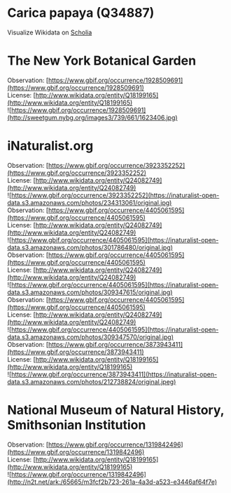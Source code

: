 
Carica papaya (Q34887)
======================
  
Visualize Wikidata on [Scholia](https://scholia.toolforge.org/taxon/Q34887)
# The New York Botanical Garden
  
Observation: [https://www.gbif.org/occurrence/1928509691](https://www.gbif.org/occurrence/1928509691)  
License: [http://www.wikidata.org/entity/Q18199165](http://www.wikidata.org/entity/Q18199165)  
![https://www.gbif.org/occurrence/1928509691](http://sweetgum.nybg.org/images3/739/661/1623406.jpg)
# iNaturalist.org
  
Observation: [https://www.gbif.org/occurrence/3923352252](https://www.gbif.org/occurrence/3923352252)  
License: [http://www.wikidata.org/entity/Q24082749](http://www.wikidata.org/entity/Q24082749)  
![https://www.gbif.org/occurrence/3923352252](https://inaturalist-open-data.s3.amazonaws.com/photos/234313061/original.jpg)  
Observation: [https://www.gbif.org/occurrence/4405061595](https://www.gbif.org/occurrence/4405061595)  
License: [http://www.wikidata.org/entity/Q24082749](http://www.wikidata.org/entity/Q24082749)  
![https://www.gbif.org/occurrence/4405061595](https://inaturalist-open-data.s3.amazonaws.com/photos/301786480/original.jpg)  
Observation: [https://www.gbif.org/occurrence/4405061595](https://www.gbif.org/occurrence/4405061595)  
License: [http://www.wikidata.org/entity/Q24082749](http://www.wikidata.org/entity/Q24082749)  
![https://www.gbif.org/occurrence/4405061595](https://inaturalist-open-data.s3.amazonaws.com/photos/309347615/original.jpg)  
Observation: [https://www.gbif.org/occurrence/4405061595](https://www.gbif.org/occurrence/4405061595)  
License: [http://www.wikidata.org/entity/Q24082749](http://www.wikidata.org/entity/Q24082749)  
![https://www.gbif.org/occurrence/4405061595](https://inaturalist-open-data.s3.amazonaws.com/photos/309347570/original.jpg)  
Observation: [https://www.gbif.org/occurrence/3873943411](https://www.gbif.org/occurrence/3873943411)  
License: [http://www.wikidata.org/entity/Q18199165](http://www.wikidata.org/entity/Q18199165)  
![https://www.gbif.org/occurrence/3873943411](https://inaturalist-open-data.s3.amazonaws.com/photos/212738824/original.jpeg)
# National Museum of Natural History, Smithsonian Institution
  
Observation: [https://www.gbif.org/occurrence/1319842496](https://www.gbif.org/occurrence/1319842496)  
License: [http://www.wikidata.org/entity/Q18199165](http://www.wikidata.org/entity/Q18199165)  
![https://www.gbif.org/occurrence/1319842496](http://n2t.net/ark:/65665/m3fcf2b723-261a-4a3d-a523-e3446af64f7e)